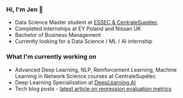 ### Hi, I'm Jen 👋

- Data Science Master student at [ESSEC & CentraleSupélec](https://www.essec.edu/en/program/mscs/master-data-sciences-business-analytics/)
- Completed internships at EY Poland and Nissan UK
- Bachelor of Business Management
- Currently looking for a Data Science / ML / AI internship

### What I'm currently working on
- Advanced Deep Learning, NLP, Reinforcement Learning, Machine Learning in Network Science courses at CentraleSupélec
- Deep Learning Specialisation at [DeepLearning.AI](https://www.deeplearning.ai/program/deep-learning-specialization/)
- Tech blog posts - [latest article on regression evaluation metrics](https://medium.com/@jedrzejalchimowicz/regression-evaluation-metrics-mae-mse-rmse-r-squared-adjusted-r-squared-which-one-should-67c8d93bc5a8)


<!--
**JenAlchimowicz/JenAlchimowicz** is a ✨ _special_ ✨ repository because its `README.md` (this file) appears on your GitHub profile.

Here are some ideas to get you started:

- 🔭 I’m currently working on ...
- 🌱 I’m currently learning ...
- 👯 I’m looking to collaborate on ...
- 🤔 I’m looking for help with ...
- 💬 Ask me about ...
- 📫 How to reach me: ...
- 😄 Pronouns: ...
- ⚡ Fun fact: ...
-->
